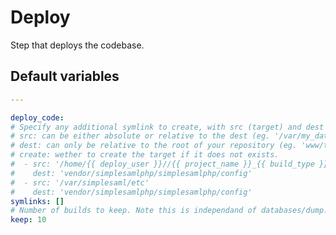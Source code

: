 # Deploy
Step that deploys the codebase.
<!--TOC-->
<!--ENDTOC-->

<!--ROLEVARS-->
## Default variables
```yaml
---

deploy_code:
# Specify any additional symlink to create, with src (target) and dest (link).
# src: can be either absolute or relative to the dest (eg. '/var/my_data', '/home/deploy/simplesaml', '../../../myconfig')
# dest: can only be relative to the root of your repository (eg. 'www/themes/myassets', 'var/cache')
# create: wether to create the target if it does not exists.
#  - src: '/home/{{ deploy_user }}//{{ project_name }}_{{ build_type }}/simplesaml'
#    dest: 'vendor/simplesamlphp/simplesamlphp/config'
#  - src: '/var/simplesaml/etc'
#    dest: 'vendor/simplesamlphp/simplesamlphp/config'
symlinks: []
# Number of builds to keep. Note this is independand of databases/dump.
keep: 10
```

<!--ENDROLEVARS-->
